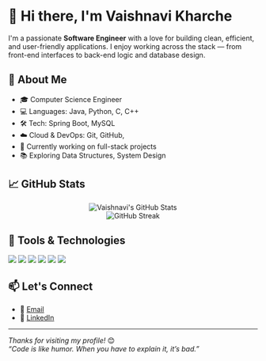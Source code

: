 # 👋 Hi there, I'm Vaishnavi Kharche

I'm a passionate **Software Engineer** with a love for building clean, efficient, and user-friendly applications. I enjoy working across the stack — from front-end interfaces to back-end logic and database design.

## 🚀 About Me
- 🎓 Computer Science Engineer
- 💻 Languages: Java, Python, C, C++
- 🛠️ Tech: Spring Boot, MySQL
- ☁️ Cloud & DevOps: Git, GitHub,
- 🔭 Currently working on full-stack projects 
- 📚 Exploring Data Structures, System Design

## 📈 GitHub Stats
<p align="center">
  <img src="https://github-readme-stats.vercel.app/api?username=vaishnavikharche&show_icons=true&theme=radical" alt="Vaishnavi's GitHub Stats" />
  <br/>
  <img src="https://github-readme-streak-stats.herokuapp.com/?user=vaishnavikharche&theme=radical" alt="GitHub Streak" />
</p>

## 🧰 Tools & Technologies
<p>
  <img src="https://img.shields.io/badge/-Java-007396?style=flat&logo=java&logoColor=white" />
  <img src="https://img.shields.io/badge/-Python-3776AB?style=flat&logo=python&logoColor=white" />
  <img src="https://img.shields.io/badge/-MySQL-4479A1?style=flat&logo=mysql&logoColor=white" />
  <img src="https://img.shields.io/badge/-JavaScript-F7DF1E?style=flat&logo=javascript&logoColor=black" />
  <img src="https://img.shields.io/badge/-Git-F05032?style=flat&logo=git&logoColor=white" />
  <img src="https://img.shields.io/badge/-Spring%20Boot-6DB33F?style=flat&logo=spring-boot&logoColor=white" />
</p>


## 📫 Let's Connect
- 📧 [Email](kharchevaishnavi8@gmail.com)
- 💼 [LinkedIn](https://www.linkedin.com/in/your-profile)


---

_Thanks for visiting my profile!_ 😊  
_“Code is like humor. When you have to explain it, it’s bad.”_



